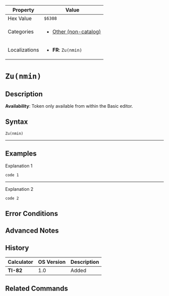 | Property      | Value |
|---------------|-------|
| Hex Value     | `$6308`|
| Categories    | <ul><li>[Other (non-catalog)](<../categories/Other (non-catalog).md>)</li></ul> |
| Localizations | <ul><li><b>FR</b>: `Zu(nmin)`</li></ul> |

# `Zu(nmin)`

## Description



<b>Availability</b>: Token only available from within the Basic editor.

## Syntax
`Zu(nmin)`

<hr>

## Examples

Explanation 1
```ti-basic
code 1
```
---
Explanation 2
```ti-basic
code 2
```

## Error Conditions


## Advanced Notes


## History
| Calculator | OS Version | Description |
|------------|------------|-------------|
| <b>TI-82</b> | 1.0 | Added

## Related Commands

    